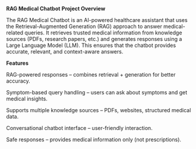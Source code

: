 **RAG Medical Chatbot**
**Project Overview**

The RAG Medical Chatbot is an AI-powered healthcare assistant that uses the Retrieval-Augmented Generation (RAG) approach to answer medical-related queries.
It retrieves trusted medical information from knowledge sources (PDFs, research papers, etc.) and generates responses using a Large Language Model (LLM).
This ensures that the chatbot provides accurate, relevant, and context-aware answers.

**Features**

RAG-powered responses – combines retrieval + generation for better accuracy.

Symptom-based query handling – users can ask about symptoms and get medical insights.

Supports multiple knowledge sources – PDFs, websites, structured medical data.

Conversational chatbot interface – user-friendly interaction.

Safe responses – provides medical information only (not prescriptions).
